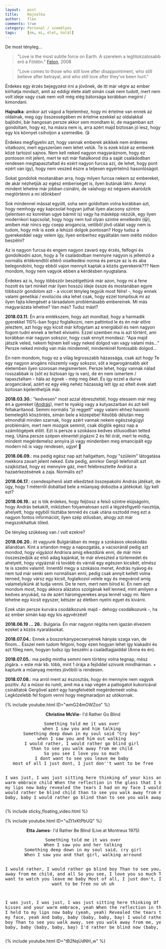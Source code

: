```yaml
---
layout:   post
title:    Hajnalka
author:   flex
comments: true
category: Personal / személyes
tags:     [én, mi, élet, halál]
---
```


De most tényleg...

> "Love is the most subtle force on Earth. A szerelem a legtitokzatosabb erõ a Földön." [Felon](https://en.wikipedia.org/wiki/Felon_(film)), 2008

> "Love comes to those who still love after disappointment, who still believe after betrayal, and who still love after they’ve been hurt."

Érdekes egy érzés bejegyzést írni a jövőnek, de itt már végre az ember kiírhatja mindazt, amit az eddigi élete alatt simán csak nem tudott, mert nem volt ideje vagy csak nem volt még elég bátorsága korábban megírni / kimondani.

<!-- break -->

**Hajnalka**: amikor azt vágod a fejelemhez, hogy mi értelme van ennek az oldalnak, meg úgy összességében mi értelme ezekkel az oldalakkal bajlódni, bár hangosan persze akkor sem mondtam ki, de magamban azt gondoltam, hogy ez, ha másra nem is, arra azért majd biztosan jó lesz, hogy egy kis könnyet csiholjon a szemedbe. 😘

Érdekes megfigyelni azt, hogy vannak emberek akikkek nem érdemes vitatkozni, mert egyszerűen nem lehet velük. Te is ezek közé az emberek közé tartozol sajnos. Nem kell neked nagyon magyaráznom, hogy ez pontoson mit jelent, mert te ezt már fiatalkorod óta a saját családodban rendesen megtapasztaltad és ezért nagyon furcsa az(, de lehet, hogy pont ezért van így), hogy nem veszed észre a teljesen egyértelmű hasonlóságot.

Sokat gondolok mostanában arra, hogy milyen furcsa nekem az embereket, de akár nézhetjük az egész emberiséget is, ilyen butának látni. Annyi mindent lehetne már jobban csinálni, de valahogy ez négsem akaródzik megtörténni a mi időnkben!

Sok mindennel mással együtt, soha sem goldoltam volna korábban azt, hogy nemhogy egy kapcsolat hogyan juthat ilyen alacsony szintre (jelentsen ez konrétan ugye bármit is) vagy ha másképp nézzük, egy ilyen modernkori kapcsolat, hogy hogy nem tud olyan szintre emelkedni (😃), amiben már nincs egy csepp arogancia, velőből jövő utálat vagy nem is tudom, hogy mik is ezek a lehúzó dolgok pontosan? Hogy tudsz a gyerekeiddel vagy velem így, ilyen emberhez egyáltalán nem méltó módon beszélni?

Az is nagyon furcsa és engem nagyon zavaró egy érzés, felfogni és gondolkodni azon, hogy a Te családodban mennyire nagyon is jellemző a normális értékrendtől eltérő viselkedési norma és persze az is és aba belegondolni, hogy ebből vajon mennyit kaptak a közös gyerekeink??? Nem mondom, hogy nem vagyok ebben a kérdésben nyugtalana.

Érdekes az is, hogy többször beszélgettünk már azon, hogy mi a fene hozott és tart minket már ilyen hosszú ideje össze és mostanában egyre többször gondolom azt - a viccet tényleg tegyük most félre! -, hogy ennek valami genetikai / evolúciós oka lehet csak, hogy ezzel tompítsuk mi az ilyen fajta kilengését a társadalom problémásabb embereinek. Mi más magyarázata lehetne? Van más? Tudsz mást?

**2018.03.11.** Én arra emlékszem, hogy azt mondtad, hogy a harmadik gyerekkel 110%-ban fogsz foglalkozni, nem pattintod le és én már előre jeleztem, azt hogy egy kicsit már kifogytam az energiából és nem nagyon fogom tudni ennek a terheit elviselni. Ezzel szemben ma is azt történt, ami korábban már nagyon sokszor, hogy csak ennyit mondasz: "Apa majd játszik veled, nekem fejnem kell vagy neked dolgod van vagy valami más..." Persze neked mindig van más mindennél, mindenkinél fontosabb dolgod...

Én nem mondom, hogy ez a világ legrosszabb házassága, csak azt hogy Te egy nagyon arogáns nőszemly vagy sokszor, sőt a legarogánsabb akit életemben ilyen szorosan megismertem. Persze lehet, hogy vannak nálad rosszabbak is (sőt ez biztosan így is van), de én nem ismertem / tapasztaltam - hála az égnek - még meg őket. És így ezzel a durva aroganciával, azért ez egy elég nehéz házasság lett így az eltelt évek alatt bzitosan kijelenthetjük már.

**2018.03.30.**: "kedvesen" most azzal ébresztettél, hogy etessem már meg én a gyereket ([András](https://andras.fleischmann.hu/)), mert te nyakig vagy a kutyaszarban és azt kell feltakarítanod. Semmi normális "jó reggelt" vagy valami ehhez hasonló bemelegítő köszöntés, simán bele a közepébe! Később délután meg elmondtál minden szarnak, hogy azért vannak nekem egészségügyi problémáim, mert nem mozgok semmit, csak döglök egész nap a számítógépek előtt. Ezt is persze a szokásos kedves stílusodban tetted meg. Utána persze szépen elmentél jógázni 2 és fél órát, mert te midig, mindent megérdemelsz annyira jó vagy mindenben meg emancipált egy modern nő is vagy rendesen, ugye! 👸

**2018.06.09.**: ma pedig egész nap azt hallgattam, hogy "szüleim" látogatása mekkora zavart jelent neked. Este pedig, amirkor Gergő telefonált azt szajkóztad, hogy ez mennyire gáz, mert felébresztette Andrást a hazaérkezésének a zaja. Normális ez?

**2018.06.17.**: csendespihenő alatt elkedzted összepakolni András játékait, de úgy, hogy 1 méterről dobáltad bele a műanyag dobozba a játékokat. Így kell ezt?

**2018.06.19.**: az is tök érdekes, hogy feljössz a felső szintre elújságolni, hogy András bekakilt, miközben folyamatosan szól a légzésfigyelő riasztója, ahelyett, hogy egyből tisztába tennéd és csak utána osztodd meg ezt a nagyon fontos információt, ilyen szép stílusban, ahogy azt már megszokhattuk tőled.

De tényleg szükéseg van / volt ezekre?

**2018.06.20.**: itt vagyunk Bulgáriában és megy a szokásos okoskodás állandóan. Kint a srtandon megy a napozgatás, a vacsoránál pedig azt mondod, hogy vigyázol Andrisra amíg elkezdünk enni, de már mire összeszedjük az első adag kajánkat, te már elveszted a türlemedet és ahelyett, hogy vigyáznál rá tovább és várnál egy egészen kicsikét, elmész te is szedni valamit. Innentől megy a szokásos menet, András nyávog és nem tud már senki sem normálisan enni, pedig csak annyit kellett volna tenned, hogy vársz egy kicsit, foglalkozol velele egy és megvárod amíg valamelyikünk át tudja venni. De te nem, mert nem bírod ki. Én nem azt mondom most, hogy akkora alázatos szolgának kell lenned, mint amilyen a kedves anyukád, na de azért háromgyerekes anya lennél vagy mi. Nem lehetne egy kicsit egyszer, kétszer az életben nyelni egyet és kivárni.

Ezek után persze kurvára csodálkozunk majd - dehogy csodálkozunk -, ha az ember simán kap egy kis agyvérzést!

**2018.06.19 ... 26.**: Bulgária. Én már nagyon régóta nem igazán élvezem ezeket a közös nyaralásokat.

**2018.07.04.**: Ennek a boszorkánypecsenyének hányás szaga van, de finom... Ésszel nem tudom felgoni, hogy ezen hogyan lehet így kiakadni és azt főleg nem, hogyan tudsz így beszélni a családtagjaiddal (Anna és én). 

**2018.07.05.**: ma pedig mintha semmi nem történy volna tegnap, mész jógára. + este már kb. több, mint 1 órája a fejőddel szívunk mindhárman. + kaptunk a műanyag mentes jövőből is rendesen. 

**2018.07.08.**: ma arról ment az észosztás, hogy én mennyire nem vagyok pozitív. Az a műsor és rumli, amit ma a nap végén a pattogatot kukoricával csináltatok Gergővel azért egy hangfelvételt megérdemeét volna. Legközelebb fel fogom venni hogy megmaradjon az utókornak.

{% include youtube.html ID="wmG24mOWZoo" %}

<p><center><b>Christine McVie</b>- I'd Rather Go Blind</center></p>

<center><pre>
Something told me it was over 
when I saw you and him talking 
Something deep down in my soul said "Cry boy" 
when I saw you and him out walking 
I would rather, I would rather go blind girl 
than to see you walk away from me child 
So you see I love you so much 
I dont want to see you leave me baby 
most of all I just dont, I just don''t want to be free

I was just, I was just sitting here thinking 
of your kiss and your warm embrace child 
When the reflection in the glass 
that I been held to my lips now baby 
revealed the tears I had on my face 
I would rather, I would rather be blind child 
than to see you walk away from me 
Baby, baby, baby I would rather go blind 
than to see you walk away from me
</pre></center>

<div class="sticky_floating_video"></div>

{% include sticky_floating_video.html %}

{% include youtube.html ID="uZt1xKtPbUQ" %}

<p><center><b>Etta James</b>- I'd Rather Be Blind (Live at Montreux 1975)</center></p>

<center><pre>
Something told me it was over
When I saw you and her talking
Something deep down in my soul said, cry girl
When I saw you and that girl, walking arround

I would rather, I would rather go blind boy
Than to see you, walk away from me child, and all
So you see, I love you so much
That I don't want to watch you leave me baby
Most of all, I just don't, I just don't want to be free no uh uh

I was just, I was just, I was just sitting here thinking
Of your kisses and your warm embrace, yeah
When the reflection in the glass that I held to my lips now baby (yeah, yeah)
Revealed the tears that was on my face, yeah
And baby, baby (baby, baby, bay) I would rather be blind boy 
Than to see you walk away, see you walk away from me, yeah
Baby, baby, baby (baby, baby, bay) I'd rather be blind now (baby, baby, bay)
</pre></center>

{% include youtube.html ID="tB2NqUdNH_w" %}
